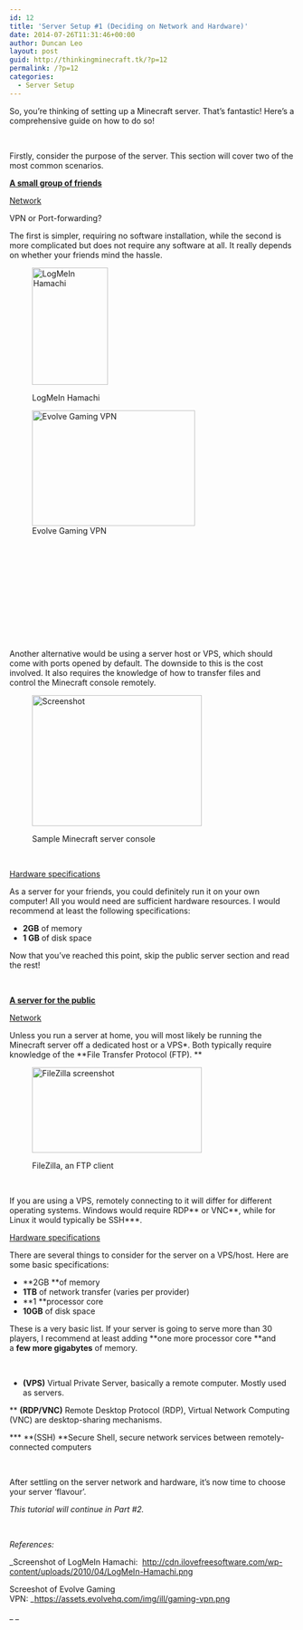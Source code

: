 ```yaml
---
id: 12
title: 'Server Setup #1 (Deciding on Network and Hardware)'
date: 2014-07-26T11:31:46+00:00
author: Duncan Leo
layout: post
guid: http://thinkingminecraft.tk/?p=12
permalink: /?p=12
categories:
  - Server Setup
---
```

So, you&#8217;re thinking of setting up a Minecraft server. That&#8217;s fantastic! Here&#8217;s a comprehensive guide on how to do so!

&nbsp;

Firstly, consider the purpose of the server. This section will cover two of the most common scenarios.

**<span style="text-decoration: underline;">A small group of friends</span>**

<span style="text-decoration: underline;">Network</span>

VPN or Port-forwarding?
  
The first is simpler, requiring no software installation, while the second is more complicated but does not require any software at all. It really depends on whether your friends mind the hassle.<figure id="attachment_283" style="width: 134px" class="wp-caption alignleft">

[<img class=" wp-image-283" src="http://thinkingminecraft.tk/wp-content/uploads/2014/07/LogMeIn-Hamachi.png" alt="LogMeIn Hamachi" width="134" height="207" />](http://thinkingminecraft.tk/wp-content/uploads/2014/07/LogMeIn-Hamachi.png)<figcaption class="wp-caption-text">LogMeIn Hamachi</figcaption></figure> <figure id="attachment_282" style="width: 288px" class="wp-caption alignleft">[<img class="wp-image-282 size-full" src="http://thinkingminecraft.tk/wp-content/uploads/2014/07/gaming-vpn.png" alt="Evolve Gaming VPN" width="288" height="204" />](http://thinkingminecraft.tk/wp-content/uploads/2014/07/gaming-vpn.png)<figcaption class="wp-caption-text">Evolve Gaming VPN</figcaption></figure> 

&nbsp;

&nbsp;

&nbsp;

&nbsp;

&nbsp;

&nbsp;

Another alternative would be using a server host or VPS, which should come with ports opened by default. The downside to this is the cost involved. It also requires the knowledge of how to transfer files and control the Minecraft console remotely.<figure id="attachment_98" style="width: 300px" class="wp-caption alignnone">

[<img class="wp-image-98 size-medium" src="http://thinkingminecraft.tk/wp-content/uploads/2014/07/MCSS-300x231.png" alt="Screenshot" width="300" height="231" srcset="http://128.199.175.217/wp-content/uploads/2014/07/MCSS-300x231.png 300w, http://128.199.175.217/wp-content/uploads/2014/07/MCSS.png 585w" sizes="(max-width: 300px) 100vw, 300px" />](http://thinkingminecraft.tk/wp-content/uploads/2014/07/MCSS.png)<figcaption class="wp-caption-text">Sample Minecraft server console</figcaption></figure> 

&nbsp;

<span style="text-decoration: underline;">Hardware specifications</span>

As a server for your friends, you could definitely run it on your own computer! All you would need are sufficient hardware resources. I would recommend at least the following specifications:

  * **2GB** of memory
  * **1 GB** of disk space

Now that you&#8217;ve reached this point, skip the public server section and read the rest!

&nbsp;

**<span style="text-decoration: underline;">A server for the public</span>**

<span style="text-decoration: underline;">Network</span>

Unless you run a server at home, you will most likely be running the Minecraft server off a dedicated host or a VPS*. Both typically require knowledge of the **File Transfer Protocol (FTP). **<figure id="attachment_101" style="width: 300px" class="wp-caption alignnone">

[<img class="size-medium wp-image-101" src="http://thinkingminecraft.tk/wp-content/uploads/2014/07/FTP-300x151.png" alt="FileZilla screenshot" width="300" height="151" srcset="http://128.199.175.217/wp-content/uploads/2014/07/FTP-300x151.png 300w, http://128.199.175.217/wp-content/uploads/2014/07/FTP-1024x518.png 1024w, http://128.199.175.217/wp-content/uploads/2014/07/FTP.png 1366w" sizes="(max-width: 300px) 100vw, 300px" />](http://thinkingminecraft.tk/wp-content/uploads/2014/07/FTP.png)<figcaption class="wp-caption-text">FileZilla, an FTP client</figcaption></figure> 

&nbsp;

If you are using a VPS, remotely connecting to it will differ for different operating systems. Windows would require RDP\*\* or VNC\*\*, while for Linux it would typically be SSH\***.

<span style="text-decoration: underline;">Hardware specifications</span>

There are several things to consider for the server on a VPS/host. Here are some basic specifications:

  * **2GB **of memory
  * **1TB** of network transfer (varies per provider)
  * **1 **processor core
  * **10GB** of disk space

These is a very basic list. If your server is going to serve more than 30 players, I recommend at least adding **one more processor core **and a **few more gigabytes** of memory.

&nbsp;

* **(VPS)** Virtual Private Server, basically a remote computer. Mostly used as servers.
  
** **(RDP/VNC)** Remote Desktop Protocol (RDP), Virtual Network Computing (VNC) are desktop-sharing mechanisms.
  
\*** **(SSH) **Secure Shell, secure network services between remotely-connected computers

&nbsp;

After settling on the server network and hardware, it&#8217;s now time to choose your server &#8216;flavour&#8217;.

_This tutorial will continue in Part #2._

&nbsp;

_References:_

_Screenshot of LogMeIn Hamachi:  <http://cdn.ilovefreesoftware.com/wp-content/uploads/2010/04/LogMeIn-Hamachi.png>
  
Screeshot of Evolve Gaming VPN: _<https://assets.evolvehq.com/img/ill/gaming-vpn.png>

_ _
